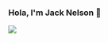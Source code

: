 ### Hola, I'm Jack Nelson 👋

<img src="https://github-readme-stats.vercel.app/api?username=nelzord&&show_icons=true&title_color=ffffff&icon_color=bb2acf&text_color=daf7dc&bg_color=151515">
